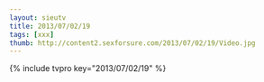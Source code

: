 ```yaml
--- 
layout: sieutv
title: 2013/07/02/19
tags: [xxx]
thumb: http://content2.sexforsure.com/2013/07/02/19/Video.jpg
---
```

{% include tvpro key="2013/07/02/19" %} 

